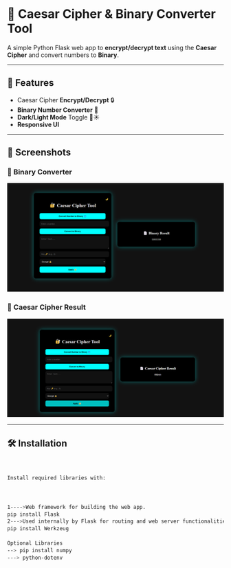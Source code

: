 # 🔐 Caesar Cipher & Binary Converter Tool

A simple Python Flask web app to **encrypt/decrypt text** using the **Caesar Cipher** and convert numbers to **Binary**.

---

## 🚀 Features

- Caesar Cipher **Encrypt/Decrypt** 🔒
- **Binary Number Converter** 🔢
- **Dark/Light Mode** Toggle 🌙☀️
- **Responsive UI**

---

## 📸 Screenshots

### 🔢 Binary Converter
![Binary Converter](asset/1.png)

### 🔐 Caesar Cipher Result
![Caesar Cipher ](asset/2.png)

---

## 🛠️ Installation

```bash


Install required libraries with:



1---->Web framework for building the web app.
pip install Flask
2--->Used internally by Flask for routing and web server functionalities.
pip install Werkzeug

Optional Libraries
--> pip install numpy
---> python-dotenv